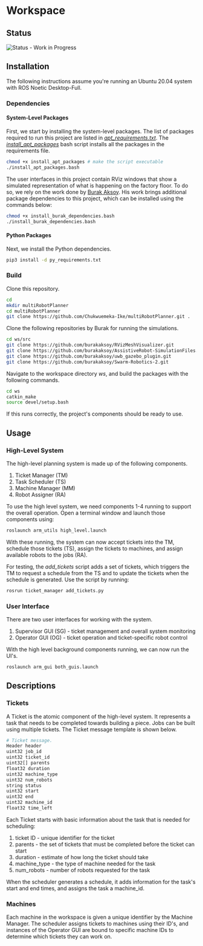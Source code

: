 # Workspace



## Status
![Status - Work in Progress](https://img.shields.io/badge/status-Work%20in%20Progress-blue)

## Installation
The following instructions assume you're running an Ubuntu 20.04 system with ROS Noetic Desktop-Full.

### Dependencies
#### System-Level Packages
First, we start by installing the system-level packages. The list of packages required to run this project are listed in *[apt_requirements.txt](https://github.com/Chukwuemeka-Ike/multiRobotPlanner/blob/master/apt_requirements.txt)*. The *[install_apt_packages](https://github.com/Chukwuemeka-Ike/multiRobotPlanner/blob/master/install_apt_packages.bash)* bash script installs all the packages in the requirements file.

```bash
chmod +x install_apt_packages # make the script executable
./install_apt_packages.bash
```

The user interfaces in this project contain RViz windows that show a simulated representation of what is happening on the factory floor. To do so, we rely on the work done by [Burak Aksoy](https://github.com/burakaksoy). His work brings additional package dependencies to this project, which can be installed using the commands below:
```bash
chmod +x install_burak_dependencies.bash
./install_burak_dependencies.bash
```

#### Python Packages
Next, we install the Python dependencies.
```bash
pip3 install -d py_requirements.txt
```

### Build
Clone this repository.
```bash
cd
mkdir multiRobotPlanner
cd multiRobotPlanner
git clone https://github.com/Chukwuemeka-Ike/multiRobotPlanner.git . 
```

Clone the following repositories by Burak for running the simulations.
```bash
cd ws/src
git clone https://github.com/burakaksoy/RVizMeshVisualizer.git
git clone https://github.com/burakaksoy/AssistiveRobot-SimulationFiles.git
git clone https://github.com/burakaksoy/uwb_gazebo_plugin.git
git clone https://github.com/burakaksoy/Swarm-Robotics-2.git
```

Navigate to the workspace directory *ws*, and build the packages with the following commands.
```bash
cd ws
catkin_make
source devel/setup.bash
```
If this runs correctly, the project's components should be ready to use.

## Usage
### High-Level System
The high-level planning system is made up of the following components.
1. Ticket Manager (TM)
2. Task Scheduler (TS)
3. Machine Manager (MM)
4. Robot Assigner (RA)

To use the high level system, we need components 1-4 running to support the overall operation. Open a terminal window and launch those components using:
```bash
roslaunch arm_utils high_level.launch
```

With these running, the system can now accept tickets into the TM, schedule those tickets (TS), assign the tickets to machines, and assign available robots to the jobs (RA).

For testing, the *add_tickets* script adds a set of tickets, which triggers the TM to request a schedule from the TS and to update the tickets when the schedule is generated. Use the script by running:
```bash
rosrun ticket_manager add_tickets.py
```


### User Interface
There are two user interfaces for working with the system.
1. Supervisor GUI (SG) - ticket management and overall system monitoring
2. Operator GUI (OG) - ticket operation and ticket-specific robot control

With the high level background components running, we can now run the UI's.
```bash
roslaunch arm_gui both_guis.launch
```

## Descriptions
### Tickets
A Ticket is the atomic component of the high-level system. It represents a task that needs to be completed towards building a piece. Jobs can be built using multiple tickets. The Ticket message template is shown below.
```bash
# Ticket message.
Header header
uint32 job_id
uint32 ticket_id
uint32[] parents
float32 duration
uint32 machine_type
uint32 num_robots
string status
uint32 start
uint32 end
uint32 machine_id 
float32 time_left
```
Each Ticket starts with basic information about the task that is needed for scheduling:
1. ticket ID - unique identifier for the ticket
2. parents - the set of tickets that must be completed before the ticket can start
3. duration - estimate of how long the ticket should take
4. machine_type - the type of machine needed for the task
5. num_robots - number of robots requested for the task

When the scheduler generates a schedule, it adds information for the task's start and end times, and assigns the task a machine_id.

### Machines
Each machine in the workspace is given a unique identifier by the Machine Manager. The scheduler assigns tickets to machines using their ID's, and instances of the Operator GUI are bound to specific machine IDs to determine which tickets they can work on.